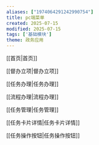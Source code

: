 ```yaml
---
aliases: ["1974064291242990754"]
title: pc端菜单
created: 2025-07-15
modified: 2025-07-15
tags: ['基础模块']
theme: 政务应用
---
```


[[首页|首页]]

[[督办立项|督办立项]]

[[任务办理|任务办理]]

[[流程办理|流程办理]]

[[任务管理|任务管理]]

[[任务卡片详情|任务卡片详情]]  

[[任务操作按钮|任务操作按钮]]